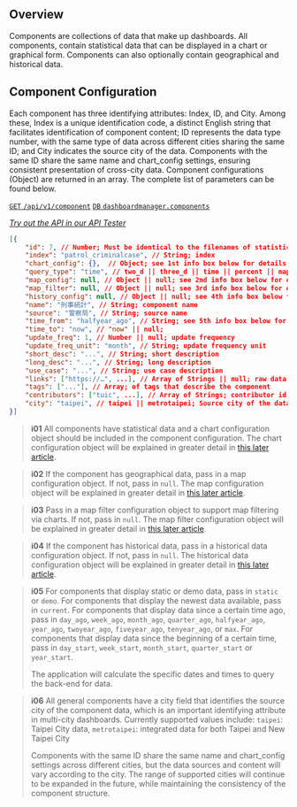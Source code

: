 ## Overview

Components are collections of data that make up dashboards. All components, contain statistical data that can be displayed in a chart or graphical form. Components can also optionally contain geographical and historical data.

## Component Configuration

Each component has three identifying attributes: Index, ID, and City. Among these, Index is a unique identification code, a distinct English string that facilitates identification of component content; ID represents the data type number, with the same type of data across different cities sharing the same ID; and City indicates the source city of the data. Components with the same ID share the same name and chart_config settings, ensuring consistent presentation of cross-city data. Component configurations (Object) are returned in an array. The complete list of parameters can be found below.

[`GET` `/api/v1/component`](/back-end/component-config-apis) [`DB` `dashboardmanager.components`](/back-end/components-db)

_[Try out the API in our API Tester](/api)_

```json
[{
    "id": 7, // Number; Must be identical to the filenames of statistical data and historical data
    "index": "patrol_criminalcase", // String; index
	"chart_config": {},  // Object; see 1st info box below for details
	"query_type": "time", // two_d || three_d || time || percent || map_legend; chart data type
    "map_config": null, // Object || null; see 2nd info box below for details
	"map_filter": null, // Object || null; see 3rd info box below for details
	"history_config": null, // Object || null; see 4th info box below for details
    "name": "刑事統計", // String; component name
    "source": "警察局", // String; source name
    "time_from": "halfyear_ago", // String; see 5th info box below for details
    "time_to": "now", // "now" || null;
    "update_freq": 1, // Number || null; update frequency
    "update_freq_unit": "month", // String; update frequency unit
    "short_desc": "...", // String; short description
    "long_desc": "...", // String; long description
    "use_case": "...", // String; use case description
    "links": ["https://…", ...], // Array of Strings || null; raw data sources
    "tags": ["..."], // Array; of tags that describe the component
	"contributors": ["tuic", ...], // Array of Strings; contributor id
    "city": "taipei", // taipei || metrotaipei; Source city of the data. See 6th info box below for details
}]
```

> **i01**
> All components have statistical data and a chart configuration object should be included in the component configuration. The chart configuration object will be explained in greater detail in [this later article](/front-end/supported-chart-types#chart-config).

> **i02**
> If the component has geographical data, pass in a map configuration object. If not, pass in `null`. The map configuration object will be explained in greater detail in [this later article](/front-end/supported-map-types#map-config).

> **i03**
> Pass in a map filter configuration object to support map filtering via charts. If not, pass in `null`. The map filter configuration object will be explained in greater detail in [this later article](/front-end/map-filtering).

> **i04**
> If the component has historical data, pass in a historical data configuration object. If not, pass in `null`. The historical data configuration object will be explained in greater detail in [this later article](/front-end/history-data).

> **i05**
> For components that display static or demo data, pass in `static` or `demo`. For components that display the newest data available, pass in `current`. For components that display data since a certain time ago, pass in `day_ago`, `week_ago`, `month_ago`, `quarter_ago`, `halfyear_ago`, `year_ago`, `twoyear_ago`, `fiveyear_ago`, `tenyear_ago`, or `max`. For components that display data since the beginning of a certain time, pass in `day_start`, `week_start`, `month_start`, `quarter_start` or `year_start`.
>
> The application will calculate the specific dates and times to query the back-end for data.

> **i06**
> All general components have a city field that identifies the source city of the component data, which is an important identifying attribute in multi-city dashboards. Currently supported values include: `taipei`: Taipei City data, `metrotaipei`: integrated data for both Taipei and New Taipei City
>
> Components with the same ID share the same name and chart_config settings across different cities, but the data sources and content will vary according to the city. The range of supported cities will continue to be expanded in the future, while maintaining the consistency of the component structure.